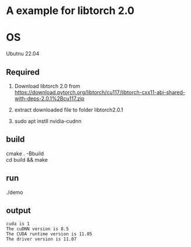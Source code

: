 # A example for libtorch 2.0

# OS
Ubutnu 22.04

## Required

1. Download libtorch 2.0 from https://download.pytorch.org/libtorch/cu117/libtorch-cxx11-abi-shared-with-deps-2.0.1%2Bcu117.zip
2. extract downloaded file to folder libtorch2.0.1 

3. sudo apt instll nvidia-cudnn

## build
cmake . -Bbuild  
cd build && make

## run 
./demo

## output
```
cuda is 1
The cuDNN version is 8.5
The CUDA runtime version is 11.05
The driver version is 11.07
```
